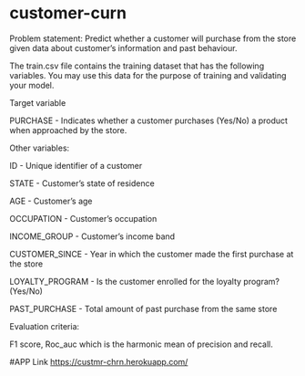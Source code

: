 # customer-curn
Problem statement: Predict whether a customer will purchase from the store given data about customer’s information and past behaviour.

 

The train.csv file contains the training dataset that has the following variables. You may use this data for the purpose of training and validating your model.

 

Target variable

PURCHASE - Indicates whether a customer purchases (Yes/No) a product when approached by the store.

 

Other variables:

ID - Unique identifier of a customer

STATE - Customer’s state of residence

AGE - Customer’s age

OCCUPATION - Customer’s occupation

INCOME_GROUP - Customer’s income band

CUSTOMER_SINCE - Year in which the customer made the first purchase at the store

LOYALTY_PROGRAM - Is the customer enrolled for the loyalty program? (Yes/No)

PAST_PURCHASE - Total amount of past purchase from the same store

 

Evaluation criteria:

F1 score, Roc_auc which is the harmonic mean of precision and recall.

#APP Link
https://custmr-chrn.herokuapp.com/
